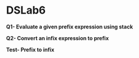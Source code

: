 # DSLab6

**Q1- Evaluate a given prefix expression using stack**

**Q2-  Convert an infix expression to prefix**

**Test- Prefix to infix**
